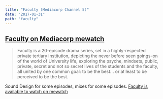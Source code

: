 ```yaml
---
title: "Faculty (Mediacorp Channel 5)"
date: "2017-01-31"
path: "faculty"
---
```


## [Faculty on Mediacorp mewatch](https://tv.mewatch.sg/en/tv/shows/fa/faculty/info)

> Faculty is a 20-episode drama series, set in a highly-respected private tertiary institution, depicting the never before seen goings-on of the world of University life, exploring the psyche, mindsets, public, private, secret and not so secret lives of the students and the faculty, all united by one common goal: to be the best… or at least to be perceived to be the best.

Sound Design for some episodes, mixes for some episodes. [Faculty is available to watch on mewatch](https://tv.mewatch.sg/en/tv/shows/fa/faculty/info)
